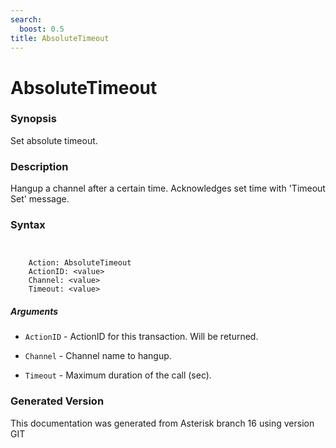 ```yaml
---
search:
  boost: 0.5
title: AbsoluteTimeout
---
```


# AbsoluteTimeout

### Synopsis

Set absolute timeout.

### Description

Hangup a channel after a certain time. Acknowledges set time with 'Timeout Set' message.<br>


### Syntax


```


    Action: AbsoluteTimeout
    ActionID: <value>
    Channel: <value>
    Timeout: <value>

```
##### Arguments


* `ActionID` - ActionID for this transaction. Will be returned.<br>

* `Channel` - Channel name to hangup.<br>

* `Timeout` - Maximum duration of the call (sec).<br>


### Generated Version

This documentation was generated from Asterisk branch 16 using version GIT 